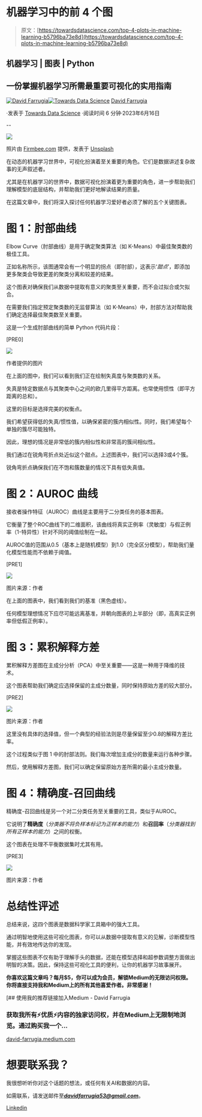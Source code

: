 # 机器学习中的前 4 个图

> 原文：[https://towardsdatascience.com/top-4-plots-in-machine-learning-b5796ba73e8d](https://towardsdatascience.com/top-4-plots-in-machine-learning-b5796ba73e8d)

## 机器学习 | 图表 | Python

## 一份掌握机器学习所需最重要可视化的实用指南

[](https://david-farrugia.medium.com/?source=post_page-----b5796ba73e8d--------------------------------)[![David Farrugia](../Images/082ed61e24c7c26a4ae1c77343a87824.png)](https://david-farrugia.medium.com/?source=post_page-----b5796ba73e8d--------------------------------)[](https://towardsdatascience.com/?source=post_page-----b5796ba73e8d--------------------------------)[![Towards Data Science](../Images/a6ff2676ffcc0c7aad8aaf1d79379785.png)](https://towardsdatascience.com/?source=post_page-----b5796ba73e8d--------------------------------) [David Farrugia](https://david-farrugia.medium.com/?source=post_page-----b5796ba73e8d--------------------------------)

·发表于 [Towards Data Science](https://towardsdatascience.com/?source=post_page-----b5796ba73e8d--------------------------------) ·阅读时间 6 分钟·2023年6月16日

--

![](../Images/034e80631806f2605e38af6eaaf3986a.png)

照片由 [Firmbee.com](https://unsplash.com/@firmbee?utm_source=medium&utm_medium=referral) 提供，发表于 [Unsplash](https://unsplash.com/?utm_source=medium&utm_medium=referral)

在动态的机器学习世界中，可视化扮演着至关重要的角色。它们是数据讲述复杂故事的无声叙述者。

尤其是在机器学习的世界中，数据可视化扮演着更为重要的角色，进一步帮助我们理解模型的底层结构，并帮助我们更好地解读结果的质量。

在这篇文章中，我们将深入探讨任何机器学习爱好者必须了解的五个关键图表。

# 图 1：肘部曲线

Elbow Curve（肘部曲线）是用于确定聚类算法（如 K-Means）中最佳聚类数的极佳工具。

正如名称所示，该图通常会有一个明显的拐点（即肘部），这表示‘*甜点*’，即添加更多聚类会导致更差的聚类分离和较差的结果。

这个图表对确保我们从数据中提取有意义的聚类至关重要，而不会过拟合或欠拟合。

在需要我们指定预定聚类数的无监督算法（如 K-Means）中，肘部方法对帮助我们确定选择最佳聚类数至关重要。

这是一个生成肘部曲线的简单 Python 代码片段：

[PRE0]

![](../Images/b31d089c8f0f81bc089287be67c84ebf.png)

作者提供的图片

在上面的图中，我们可以看到我们正在绘制失真度与聚类数的关系。

失真是特定数据点与其聚类中心之间的欧几里得平方距离。也常使用惯性（即平方距离的总和）。

这里的目标是选择完美的权衡点。

我们希望获得低的失真/惯性值，以确保紧密的簇内相似性。同时，我们希望每个单独的簇尽可能独特。

因此，理想的情况是非常低的簇内相似性和非常高的簇间相似性。

我们通过在锐角弯折点处近似这个甜点。上述图表中，我们可以选择3或4个簇。

锐角弯折点确保我们在不饱和簇数量的情况下具有低失真值。

# 图 2：AUROC 曲线

接收者操作特征（AUROC）曲线是主要用于二分类任务的基本图表。

它衡量了整个ROC曲线下的二维面积，该曲线将真实正例率（灵敏度）与假正例率（1-特异性）针对不同的阈值绘制在一起。

AUROC值的范围从0.5（基本上是随机模型）到1.0（完全区分模型），帮助我们量化模型性能而不依赖于阈值。

[PRE1]

![](../Images/447d9d9e9cf70b75e51ff37cdeaf0883.png)

图片来源：作者

在上面的图表中，我们看到我们的基准（黑色虚线）。

任何模型理想情况下应尽可能远离基准，并朝向图表的上半部分（即，高真实正例率但低假正例率）。

# 图 3：累积解释方差

累积解释方差图在主成分分析（PCA）中至关重要——这是一种用于降维的技术。

这个图表帮助我们确定应选择保留的主成分数量，同时保持原始方差的较大部分。

[PRE2]

![](../Images/fbefd2eae6d1a8ad555e26dfc8de405f.png)

图片来源：作者

这里没有具体的选择值，但一个典型的经验法则是尽量保留至少0.8的解释方差比率。

这个过程类似于图 1 中的肘部法则。我们每次增加主成分的数量来运行各种步骤。

然后，使用解释方差图，我们可以确定保留原始方差所需的最小主成分数量。

# 图 4：精确度-召回曲线

精确度-召回曲线是另一个对二分类任务至关重要的工具，类似于AUROC。

它说明了**精确度**（*分类器不将负样本标记为正样本的能力*）和**召回率**（*分类器找到所有正样本的能力*）之间的权衡。

这个图表在处理不平衡数据集时尤其有用。

[PRE3]

![](../Images/554bf830721d24368fda27d2ed4f2769.png)

图片来源：作者

# 总结性评述

总结来说，这四个图表是数据科学家工具箱中的强大工具。

通过明智地使用这些可视化图表，你可以从数据中提取有意义的见解，诊断模型性能，并有效地传达你的发现。

掌握这些图表不仅有助于理解手头的数据，还能在模型选择和超参数调整方面做出明智的决策。因此，保持这些可视化工具的便利，让你的机器学习故事展开。

**你喜欢这篇文章吗？每月$5，你可以成为会员，解锁Medium的无限访问权限。你将直接支持我和Medium上的所有其他喜爱作者。非常感谢！**

[](https://david-farrugia.medium.com/membership?source=post_page-----b5796ba73e8d--------------------------------) [## 使用我的推荐链接加入Medium - David Farrugia

### 获取我所有⚡优质⚡内容的独家访问权，并在Medium上无限制地浏览。通过购买我一个…

[david-farrugia.medium.com](https://david-farrugia.medium.com/membership?source=post_page-----b5796ba73e8d--------------------------------)

# 想要联系我？

我很想听听你对这个话题的想法，或任何有关AI和数据的内容。

如需联系，请发送邮件至***davidfarrugia53@gmail.com***。

[Linkedin](https://www.linkedin.com/in/david-farrugia/)
